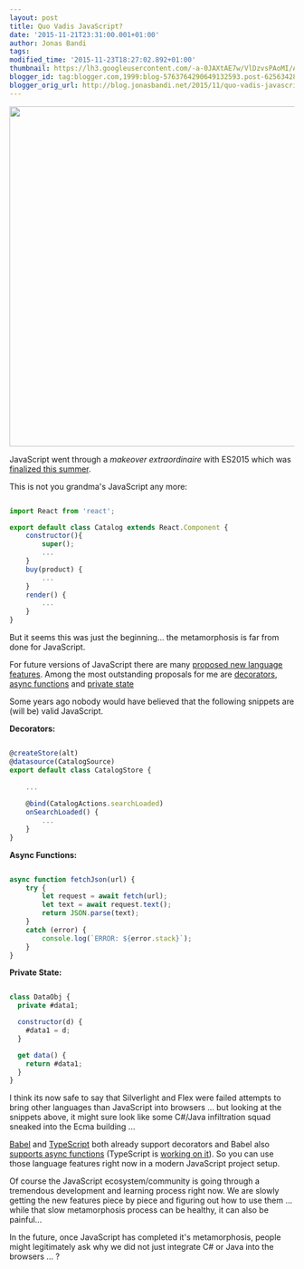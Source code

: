 ```yaml
---
layout: post
title: Quo Vadis JavaScript?
date: '2015-11-21T23:31:00.001+01:00'
author: Jonas Bandi
tags: 
modified_time: '2015-11-23T18:27:02.892+01:00'
thumbnail: https://lh3.googleusercontent.com/-a-0JAXtAE7w/VlDzvsPAoMI/AAAAAAAACgY/StAcm8Wowz8/s72-c-Ic42/JSC.png
blogger_id: tag:blogger.com,1999:blog-5763764290649132593.post-6256342868381414387
blogger_orig_url: http://blog.jonasbandi.net/2015/11/quo-vadis-javascript.html
---
```


<img class="jb-main-img" property="og:image"  src="https://lh3.googleusercontent.com/-a-0JAXtAE7w/VlDzvsPAoMI/AAAAAAAACgY/StAcm8Wowz8/s912-Ic42/JSC.png" width="600px"/>


JavaScript went through a *makeover extraordinaire* with ES2015 which was [finalized this summer](http://www.ecma-international.org/ecma-262/6.0/).

This is not you grandma's JavaScript any more:

~~~javascript

import React from 'react';

export default class Catalog extends React.Component {
    constructor(){
        super();
        ...
    }
    buy(product) {
        ...
    }
    render() {
        ...
    }
}

~~~

But  it seems this was just the beginning... the metamorphosis is far from done for JavaScript.

For future versions of JavaScript there are many [proposed new language features](https://github.com/tc39/ecma262). Among the most outstanding proposals for me are [decorators](https://github.com/wycats/javascript-decorators/blob/master/README.md), [async functions](https://github.com/tc39/ecmascript-asyncawait) and [private state](https://github.com/wycats/javascript-private-state)

Some years ago nobody would have believed that the following snippets are (will be) valid JavaScript.

**Decorators:**

~~~javascript

@createStore(alt)
@datasource(CatalogSource)
export default class CatalogStore {
    
    ...
    
    @bind(CatalogActions.searchLoaded)
    onSearchLoaded() {
        ...
    }
}

~~~

**Async Functions:**

~~~javascript

async function fetchJson(url) {
    try {
        let request = await fetch(url);
        let text = await request.text();
        return JSON.parse(text);
    }
    catch (error) {
        console.log(`ERROR: ${error.stack}`);
    }
} 

~~~

**Private State:**

~~~javascript

class DataObj {
  private #data1;

  constructor(d) {
    #data1 = d; 
  }

  get data() {
    return #data1;
  }
}

~~~

I think its now safe to say that Silverlight and Flex were failed attempts to bring other languages than JavaScript into browsers ... but looking at the snippets above, it might sure look like some C#/Java infiltration squad sneaked into the Ecma building ... 

[Babel](https://babeljs.io/) and [TypeScript](http://www.typescriptlang.org/) both already support decorators and Babel also [supports async functions](http://babeljs.io/docs/plugins/syntax-async-functions/) (TypeScript is [working on it](http://blogs.msdn.com/b/typescript/archive/2015/11/03/what-about-async-await.aspx)). So you can use those language features right now in a modern JavaScript project setup.

Of course the JavaScript ecosystem/community is going through a tremendous development and learning process right now. We are slowly getting the new features piece by piece and figuring out how to use them ... while that slow metamorphosis process can be healthy, it can also be painful... 

In the future, once JavaScript has completed it's metamorphosis, people might legitimately ask why we did not just integrate C# or Java into the browsers ... ?
